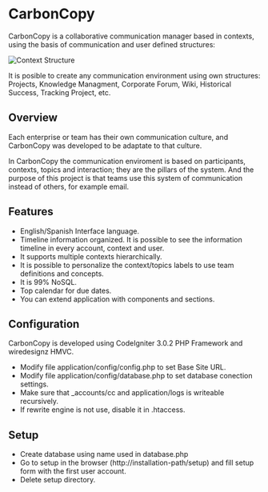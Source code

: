 CarbonCopy
===========

CarbonCopy is a collaborative communication manager based in contexts, using the basis of communication and user defined structures:

![Context Structure](https://raw.githubusercontent.com/porquero/CarbonCopy/master/pub/readme/context-structure.png)

It is posible to create any communication environment using own structures: Projects, Knowledge Managment, Corporate Forum,
 Wiki, Historical Success, Tracking Project, etc.


Overview
------------

Each enterprise or team has their own communication culture, and CarbonCopy was developed to be adaptate to
that culture.

In CarbonCopy the communication enviroment is based on participants, contexts, topics and interaction; they are the pillars of
the system. And the purpose of this project is that teams use this system of communication instead of others, for
example email.


Features
-----------

* English/Spanish Interface language.
* Timeline information organized. It is possible to see the information timeline in every account, context and user.
* It supports multiple contexts hierarchically.
* It is possible to personalize the context/topics labels to use team definitions and concepts.
* It is 99% NoSQL.
* Top calendar for due dates.
* You can extend application with components and sections.

Configuration
-----------------

CarbonCopy is developed using CodeIgniter 3.0.2 PHP Framework and wiredesignz HMVC.

* Modify file application/config/config.php to set Base Site URL.
* Modify file application/config/database.php to set database conection settings.
* Make sure that _accounts/cc and application/logs is writeable recursively.
* If rewrite engine is not use, disable it in .htaccess.


Setup
-------

* Create database using name used in database.php
* Go to setup in the browser (http://installation-path/setup) and fill setup form with the first user account.
* Delete setup directory.
